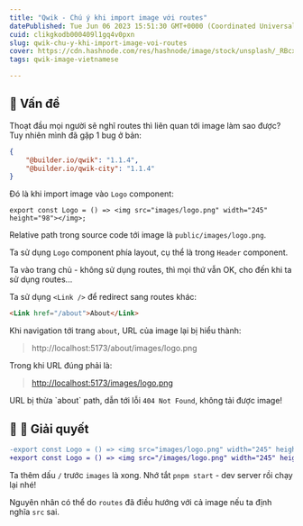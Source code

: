 ```yaml
---
title: "Qwik - Chú ý khi import image với routes"
datePublished: Tue Jun 06 2023 15:51:30 GMT+0000 (Coordinated Universal Time)
cuid: clikgkodb000409l1gq4v0pxn
slug: qwik-chu-y-khi-import-image-voi-routes
cover: https://cdn.hashnode.com/res/hashnode/image/stock/unsplash/_RBcxo9AU-U/upload/e50ce5300873c88af8f788590e8881a0.jpeg
tags: qwik-image-vietnamese

---
```


## 🥑 Vấn đề

Thoạt đầu mọi người sẽ nghĩ routes thì liên quan tới image làm sao được? Tuy nhiên mình đã gặp 1 bug ở bản:

```json
{
    "@builder.io/qwik": "1.1.4",
    "@builder.io/qwik-city": "1.1.4"
}
```

Đó là khi import image vào `Logo` component:

```tsx
export const Logo = () => <img src="images/logo.png" width="245" height="98"></img>;
```

Relative path trong source code tới image là `public/images/logo.png`.

Ta sử dụng `Logo` component phía layout, cụ thể là trong `Header` component.

Ta vào trang chủ - không sử dụng routes, thì mọi thứ vẫn OK, cho đến khi ta sử dụng routes...

Ta sử dụng `<Link />` để redirect sang routes khác:

```html
<Link href="/about">About</Link>
```

Khi navigation tới trang `about`, URL của image lại bị hiểu thành:

> http://localhost:5173/about/images/logo.png

Trong khi URL đúng phải là:

> [http://localhost:5173/images/logo.png](http://localhost:5173/images/logo.png)

URL bị thừa \`about\` path, dẫn tới lỗi `404 Not Found`, không tải được image!

## 🥥 🍆 Giải quyết

```diff
-export const Logo = () => <img src="images/logo.png" width="245" height="98"></img>;
+export const Logo = () => <img src="/images/logo.png" width="245" height="98"></img>;
```

Ta thêm dấu `/` trước `images` là xong. Nhớ tắt `pnpm start` - dev server rồi chạy lại nhé!

Nguyên nhân có thể do `routes` đã điều hướng với cả image nếu ta định nghĩa `src` sai.
